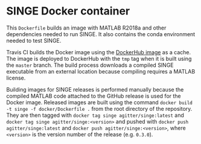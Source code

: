 # SINGE Docker container

This `Dockerfile` builds an image with MATLAB R2018a and other dependencies needed to run SINGE.
It also contains the conda environment needed to test SINGE.

Travis CI builds the Docker image using the [DockerHub image](https://hub.docker.com/r/agitter/singe) as a cache.
The image is deployed to DockerHub with the `tmp` tag when it is built using the `master` branch.
The build process downloads a compiled SINGE executable from an external location because compiling requires a MATLAB license.

Building images for SINGE releases is performed manually because the compiled MATLAB code attached to the GitHub release is used for the Docker image.
Released images are built using the command `docker build -t singe -f docker/Dockerfile .` from the root directory of the repository.
They are then tagged with `docker tag singe agitter/singe:latest` and `docker tag singe agitter/singe:<version>` and pushed with `docker push agitter/singe:latest` and `docker push agitter/singe:<version>`, where `<version>` is the version number of the release (e.g. `0.3.0`).
